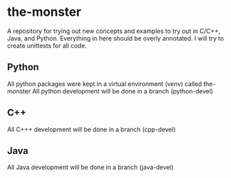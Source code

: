 # the-monster
A repository for trying out new concepts and examples to try out in C/C++, Java, and Python. Everything in here should be overly annotated.
I will try to create unittests for all code. 

## Python
All python packages were kept in a virtual environment (venv) called the-monster
All python development will be done in a branch (python-devel)

## C++
All C+++ development will be done in a branch (cpp-devel)


## Java
All Java development will be done in a branch (java-devel)